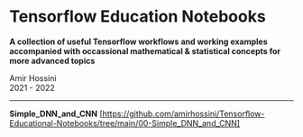 # Tensorflow Education Notebooks
__A collection of useful Tensorflow workflows and working examples accompanied with occassional mathematical & statistical concepts for more advanced topics__

Amir Hossini <br>
2021 - 2022 <br>
_________________________________________________________________________________________________________________

__Simple_DNN_and_CNN__ [https://github.com/amirhossini/Tensorflow-Educational-Notebooks/tree/main/00-Simple_DNN_and_CNN]
